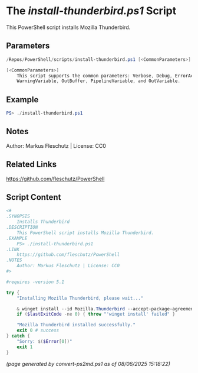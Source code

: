 The *install-thunderbird.ps1* Script
===========================

This PowerShell script installs Mozilla Thunderbird.

Parameters
----------
```powershell
/Repos/PowerShell/scripts/install-thunderbird.ps1 [<CommonParameters>]

[<CommonParameters>]
    This script supports the common parameters: Verbose, Debug, ErrorAction, ErrorVariable, WarningAction, 
    WarningVariable, OutBuffer, PipelineVariable, and OutVariable.
```

Example
-------
```powershell
PS> ./install-thunderbird.ps1

```

Notes
-----
Author: Markus Fleschutz | License: CC0

Related Links
-------------
https://github.com/fleschutz/PowerShell

Script Content
--------------
```powershell
<#
.SYNOPSIS
	Installs Thunderbird
.DESCRIPTION
	This PowerShell script installs Mozilla Thunderbird.
.EXAMPLE
	PS> ./install-thunderbird.ps1
.LINK
	https://github.com/fleschutz/PowerShell
.NOTES
	Author: Markus Fleschutz | License: CC0
#>

#requires -version 5.1

try {
	"Installing Mozilla Thunderbird, please wait..."

	& winget install --id Mozilla.Thunderbird --accept-package-agreements --accept-source-agreements
	if ($lastExitCode -ne 0) { throw "'winget install' failed" }

	"Mozilla Thunderbird installed successfully."
	exit 0 # success
} catch {
	"Sorry: $($Error[0])"
	exit 1
}
```

*(page generated by convert-ps2md.ps1 as of 08/06/2025 15:18:22)*
